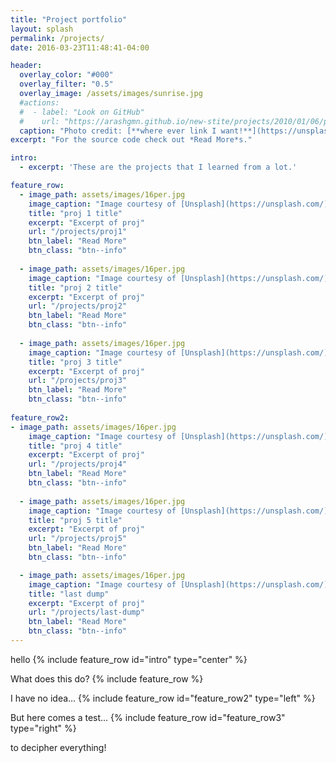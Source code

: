 ```yaml
---
title: "Project portfolio"
layout: splash
permalink: /projects/
date: 2016-03-23T11:48:41-04:00

header:
  overlay_color: "#000"
  overlay_filter: "0.5"
  overlay_image: /assets/images/sunrise.jpg
  #actions:
  #  - label: "Look on GitHub"
  #    url: "https://arashgmn.github.io/new-stite/projects/2010/01/06/proj_dump1"
  caption: "Photo credit: [**where ever link I want!**](https://unsplash.com)"
excerpt: "For the source code check out *Read More*s."

intro: 
  - excerpt: 'These are the projects that I learned from a lot.'

feature_row:
  - image_path: assets/images/16per.jpg
    image_caption: "Image courtesy of [Unsplash](https://unsplash.com/)"
    title: "proj 1 title"
    excerpt: "Excerpt of proj"
    url: "/projects/proj1"
    btn_label: "Read More"
    btn_class: "btn--info"
  
  - image_path: assets/images/16per.jpg
    image_caption: "Image courtesy of [Unsplash](https://unsplash.com/)"
    title: "proj 2 title"
    excerpt: "Excerpt of proj"
    url: "/projects/proj2"
    btn_label: "Read More"
    btn_class: "btn--info"
  
  - image_path: assets/images/16per.jpg
    image_caption: "Image courtesy of [Unsplash](https://unsplash.com/)"
    title: "proj 3 title"
    excerpt: "Excerpt of proj"
    url: "/projects/proj3"
    btn_label: "Read More"
    btn_class: "btn--info"
  
feature_row2:
- image_path: assets/images/16per.jpg
    image_caption: "Image courtesy of [Unsplash](https://unsplash.com/)"
    title: "proj 4 title"
    excerpt: "Excerpt of proj"
    url: "/projects/proj4"
    btn_label: "Read More"
    btn_class: "btn--info"
  
  - image_path: assets/images/16per.jpg
    image_caption: "Image courtesy of [Unsplash](https://unsplash.com/)"
    title: "proj 5 title"
    excerpt: "Excerpt of proj"
    url: "/projects/proj5"
    btn_label: "Read More"
    btn_class: "btn--info"

  - image_path: assets/images/16per.jpg
    image_caption: "Image courtesy of [Unsplash](https://unsplash.com/)"
    title: "last dump"
    excerpt: "Excerpt of proj"
    url: "/projects/last-dump"
    btn_label: "Read More"
    btn_class: "btn--info"
---
```


hello
{% include feature_row id="intro" type="center" %}

What does this do?
{% include feature_row %}

I have no idea...
{% include feature_row id="feature_row2" type="left" %}

But here comes a test...
{% include feature_row id="feature_row3" type="right" %}

to decipher everything!
